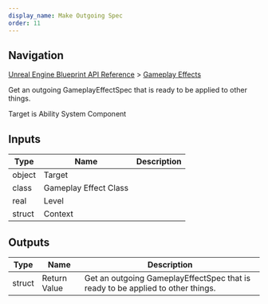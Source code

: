 ```yaml
---
display_name: Make Outgoing Spec
order: 11
---
```

## Navigation

[Unreal Engine Blueprint API Reference](https://dev.epicgames.com/documentation/en-us/unreal-engine/BlueprintAPI) > [Gameplay Effects](https://dev.epicgames.com/documentation/en-us/unreal-engine/BlueprintAPI/GameplayEffects)

Get an outgoing GameplayEffectSpec that is ready to be applied to other things.

Target is Ability System Component

## Inputs

| Type | Name | Description |
| --- | --- | --- |
| object | Target |  |
| class | Gameplay Effect Class |  |
| real | Level |  |
| struct | Context |  |

## Outputs

| Type | Name | Description |
| --- | --- | --- |
| struct | Return Value | Get an outgoing GameplayEffectSpec that is ready to be applied to other things. |
